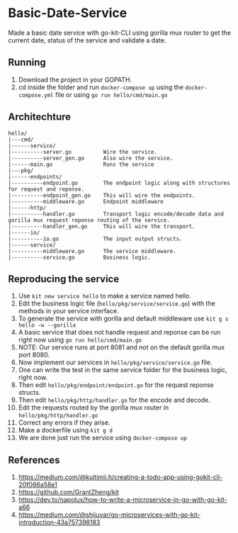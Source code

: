 # Basic-Date-Service

Made a basic date service with go-kit-CLI using gorilla mux router to get the current date, status of the service and validate a date.

## Running

1. Download the project in your GOPATH.
2. cd inside the folder and run `docker-compose up` using the `docker-compose.yml` file or using `go run hello/cmd/main.go` 

## Architechture

```
hello/  
|---cmd/  
|------service/  
|----------server.go          Wire the service.  
|----------server_gen.go      Also wire the service.  
|------main.go                Runs the service  
|---pkg/  
|------endpoints/  
|----------endpoint.go        The endpoint logic along with structures for request and reponse.  
|----------endpoint_gen.go    This will wire the endpoints.  
|----------middleware.go      Endpoint middleware  
|------http/  
|----------handler.go         Transport logic encode/decode data and gorilla mux request reponse routing of the service.  
|----------handler_gen.go     This will wire the transport.  
|------io/  
|----------io.go              The input output structs.  
|------service/  
|----------middleware.go      The service middleware.  
|----------service.go         Business logic.  
```

## Reproducing the service

1. Use `kit new service hello` to make a service named hello.
2. Edit the business logic file (`hello/pkg/service/service.go`) with the methods in your service interface.
3. To generate the service with gorilla and default middleware use `kit g s hello -w --gorilla`
4. A basic service that does not handle request and reponse can be run right now using `go run hello/cmd/main.go`
5. NOTE: Our service runs at port 8081 and not on the default gorilla mux port 8080.
6. Now implement our services in `hello/pkg/service/service.go` file.
7. One can write the test in the same service folder for the business logic, right now.
8. Then edit `hello/pkg/endpoint/endpoint.go` for the request reponse structs.
9. Then edit `hello/pkg/http/handler.go` for the encode and decode.
10. Edit the requests routed by the gorilla mux router in `hello/pkg/http/handler.go`
11. Correct any errors if they arise.
12. Make a dockerfile using `kit g d`
13. We are done just run the service using `docker-compose up`

## References

1. https://medium.com/@kujtimii.h/creating-a-todo-app-using-gokit-cli-20f066a58e1
2. https://github.com/GrantZheng/kit
3. https://dev.to/napolux/how-to-write-a-microservice-in-go-with-go-kit-a66
4. https://medium.com/@shijuvar/go-microservices-with-go-kit-introduction-43a757398183
